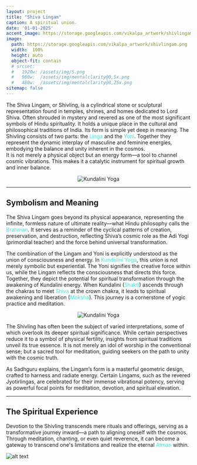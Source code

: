```yaml
---
layout: project
title: "Shiva Lingam"
caption: A spiritual union.
date: '01-01-2025'
accent_image: https://storage.googleapis.com/vikalpa_artwork/shivlingam.png  
image: 
  path: https://storage.googleapis.com/vikalpa_artwork/shivlingam.png  
  width:  100%
  height: auto
  object-fit: contain
  # srcset: 
  #   1920w: /assets/img/S.png
  #   960w:  /assets/img/mentalclarity@0,5x.png
  #   480w:  /assets/img/mentalclarity@0,25x.png
sitemap: false
---
```


The Shiva Lingam, or Shivling, is a cylindrical stone or sculptural representation found in temples, shrines, and homes dedicated to Lord Shiva. Often shrouded in mystery and revered as one of the most significant symbols of Hindu spirituality. It holds a unique place in the cultural and philosophical traditions of India. Its form is simple yet deep in meaning. The Shivling consists of two parts: the <span style="color:turquoise">Linga</span> and the <span style="color:turquoise">Yoni</span>. Together they represent the dynamic interplay of masculine and feminine energies, embodying the balance and unity inherent in the cosmos.  
It is not merely a physical object but an energy form—a tool to channel cosmic vibrations. This makes it a catalytic instrument for spiritual growth and inner balance.

<div style="text-align: center;">
    <img src="https://storage.googleapis.com/vikalpa_artwork/shivlingdiagram.png" alt="Kundalini Yoga">
</div>


---

## Symbolism and Meaning

The Shiva Lingam goes beyond its physical appearance, representing the infinite, formless nature of ultimate reality—what Hindu philosophy calls the <span style="color:turquoise">Brahman</span>. It serves as a reminder of the cyclical patterns of creation, preservation, and destruction, reflecting Shiva’s cosmic role as the Adi Yogi (primordial teacher) and the force behind universal transformation.

The combination of the Lingam and Yoni is explicitly understood as the union of consciousness and energy. In <span style="color:turquoise">Kundalini Yoga</span>, this union is not merely symbolic but experiential. The Yoni signifies the creative force within us, while the Lingam reflects the consciousness that directs this force. Together, they depict the potential for spiritual transformation through the awakening of Kundalini energy. When Kundalini (<span style="color:turquoise">Shakti</span>) ascends through the chakras to meet <span style="color:turquoise">Shiva</span> at the crown chakra, it leads to spiritual awakening and liberation (<span style="color:turquoise">Moksha</span>). This journey is a cornerstone of yogic practice and meditation.

<div style="text-align: center;">
    <img src="https://storage.googleapis.com/vikalpa_artwork/kundaliniyoga.png" alt="Kundalini Yoga">
</div>

The Shivling has often been the subject of varied interpretations, some of which overlook its deeper spiritual significance. While certain perspectives reduce it to a symbol of physical fertility, insights from spiritual traditions unveil its true essence. It is not merely an idol of worship in the conventional sense; but a sacred tool for meditation, guiding seekers on the path to unity with the cosmic truth.

As Sadhguru explains, the Lingam’s form is a masterful geometric design, crafted to harness and radiate energy. Certain Lingams, such as the revered Jyotirlingas, are celebrated for their immense vibrational potency, serving as powerful focal points for meditation, devotion, and spiritual elevation.

---

## The Spiritual Experience

Devotion to the Shivling transcends mere rituals and offerings, serving as a transformative journey inward—a path to aligning oneself with the cosmos. Through meditation, chanting, or even quiet reverence, it can become a gateway to transcend one's limitations and realize the eternal <span style="color:turquoise">Atman</span> within.


![alt text](https://storage.googleapis.com/vikalpa_artwork/shivlingam.png)
